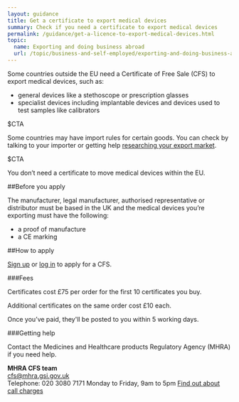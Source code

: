 ```yaml
---
layout: guidance
title: Get a certificate to export medical devices
summary: Check if you need a certificate to export medical devices 
permalink: /guidance/get-a-licence-to-export-medical-devices.html
topic:
  name: Exporting and doing business abroad
  url: /topic/business-and-self-employed/exporting-and-doing-business-abroad.html
---
```

Some countries outside the EU need a Certificate of Free Sale (CFS) to export medical devices, such as:

* general devices like a stethoscope or prescription glasses
* specialist devices including implantable devices and devices used to test samples like calibrators

$CTA

Some countries may have import rules for certain goods. You can check by talking to your importer or getting help [researching your export market](https://govuk-import-export.herokuapp.com/answer/choosing-export-market-ukti-experimental-sg.html).

$CTA

You don’t need a certificate to move medical devices within the EU.

##Before you apply

The manufacturer, legal manufacturer, authorised representative or distributor must be based in the UK and the medical devices you’re exporting must have the following:

* a proof of manufacture 
* a CE marking 

##How to apply

[Sign up](https://aic.mhra.gov.uk/CFS/cfsSystem.nsf/cfsRegA?Open) or [log in](https://aic.mhra.gov.uk/cfs/cfssystem.nsf/frmlogin) to apply for a CFS.

###Fees

Certificates cost £75 per order for the first 10 certificates you buy. 

Additional certificates on the same order cost £10 each.

Once you’ve paid, they'll be posted to you within 5 working days.

###Getting help

Contact the Medicines and Healthcare products Regulatory Agency (MHRA) if you need help.

**MHRA CFS team**     
[cfs@mhra.gsi.gov.uk](mailto:cfs@mhra.gsi.gov.uk)   
Telephone: 020 3080 7171
Monday to Friday, 9am to 5pm 
[Find out about call charges](/call-charges)    









